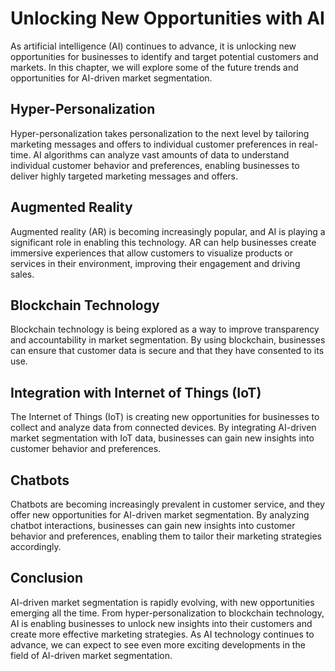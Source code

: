 Unlocking New Opportunities with AI
=================================================================================================================

As artificial intelligence (AI) continues to advance, it is unlocking new opportunities for businesses to identify and target potential customers and markets. In this chapter, we will explore some of the future trends and opportunities for AI-driven market segmentation.

Hyper-Personalization
---------------------

Hyper-personalization takes personalization to the next level by tailoring marketing messages and offers to individual customer preferences in real-time. AI algorithms can analyze vast amounts of data to understand individual customer behavior and preferences, enabling businesses to deliver highly targeted marketing messages and offers.

Augmented Reality
-----------------

Augmented reality (AR) is becoming increasingly popular, and AI is playing a significant role in enabling this technology. AR can help businesses create immersive experiences that allow customers to visualize products or services in their environment, improving their engagement and driving sales.

Blockchain Technology
---------------------

Blockchain technology is being explored as a way to improve transparency and accountability in market segmentation. By using blockchain, businesses can ensure that customer data is secure and that they have consented to its use.

Integration with Internet of Things (IoT)
-----------------------------------------

The Internet of Things (IoT) is creating new opportunities for businesses to collect and analyze data from connected devices. By integrating AI-driven market segmentation with IoT data, businesses can gain new insights into customer behavior and preferences.

Chatbots
--------

Chatbots are becoming increasingly prevalent in customer service, and they offer new opportunities for AI-driven market segmentation. By analyzing chatbot interactions, businesses can gain new insights into customer behavior and preferences, enabling them to tailor their marketing strategies accordingly.

Conclusion
----------

AI-driven market segmentation is rapidly evolving, with new opportunities emerging all the time. From hyper-personalization to blockchain technology, AI is enabling businesses to unlock new insights into their customers and create more effective marketing strategies. As AI technology continues to advance, we can expect to see even more exciting developments in the field of AI-driven market segmentation.
